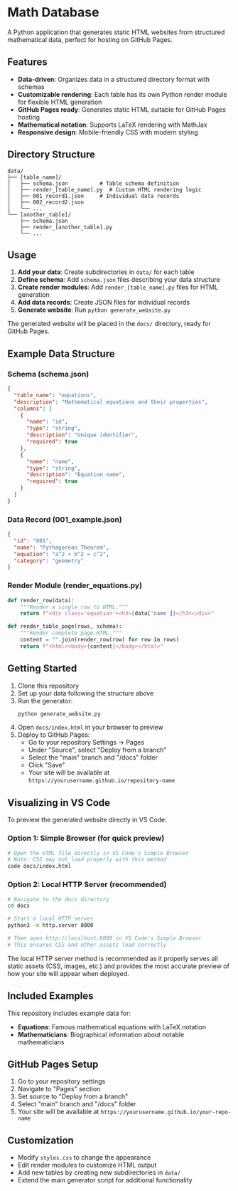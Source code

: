 # Math Database

A Python application that generates static HTML websites from structured mathematical data, perfect for hosting on GitHub Pages.

## Features

- **Data-driven**: Organizes data in a structured directory format with schemas
- **Customizable rendering**: Each table has its own Python render module for flexible HTML generation
- **GitHub Pages ready**: Generates static HTML suitable for GitHub Pages hosting
- **Mathematical notation**: Supports LaTeX rendering with MathJax
- **Responsive design**: Mobile-friendly CSS with modern styling

## Directory Structure

```
data/
├── [table_name]/
│   ├── schema.json          # Table schema definition
│   ├── render_[table_name].py  # Custom HTML rendering logic
│   ├── 001_record1.json     # Individual data records
│   ├── 002_record2.json
│   └── ...
└── [another_table]/
    ├── schema.json
    ├── render_[another_table].py
    └── ...
```

## Usage

1. **Add your data**: Create subdirectories in `data/` for each table
2. **Define schema**: Add `schema.json` files describing your data structure
3. **Create render modules**: Add `render_[table_name].py` files for HTML generation
4. **Add data records**: Create JSON files for individual records
5. **Generate website**: Run `python generate_website.py`

The generated website will be placed in the `docs/` directory, ready for GitHub Pages.

## Example Data Structure

### Schema (schema.json)
```json
{
  "table_name": "equations",
  "description": "Mathematical equations and their properties",
  "columns": [
    {
      "name": "id",
      "type": "string",
      "description": "Unique identifier",
      "required": true
    },
    {
      "name": "name",
      "type": "string",
      "description": "Equation name",
      "required": true
    }
  ]
}
```

### Data Record (001_example.json)
```json
{
  "id": "001",
  "name": "Pythagorean Theorem",
  "equation": "a^2 + b^2 = c^2",
  "category": "geometry"
}
```

### Render Module (render_equations.py)
```python
def render_row(data):
    """Render a single row to HTML."""
    return f"<div class='equation'><h3>{data['name']}</h3></div>"

def render_table_page(rows, schema):
    """Render complete page HTML."""
    content = "".join(render_row(row) for row in rows)
    return f"<html><body>{content}</body></html>"
```

## Getting Started

1. Clone this repository
2. Set up your data following the structure above
3. Run the generator:
   ```bash
   python generate_website.py
   ```
4. Open `docs/index.html` in your browser to preview
5. Deploy to GitHub Pages:
   - Go to your repository Settings → Pages
   - Under "Source", select "Deploy from a branch"
   - Select the "main" branch and "/docs" folder
   - Click "Save"
   - Your site will be available at `https://yourusername.github.io/repository-name`

## Visualizing in VS Code

To preview the generated website directly in VS Code:

### Option 1: Simple Browser (for quick preview)
```bash
# Open the HTML file directly in VS Code's Simple Browser
# Note: CSS may not load properly with this method
code docs/index.html
```

### Option 2: Local HTTP Server (recommended)
```bash
# Navigate to the docs directory
cd docs

# Start a local HTTP server
python3 -m http.server 8000

# Then open http://localhost:8000 in VS Code's Simple Browser
# This ensures CSS and other assets load correctly
```

The local HTTP server method is recommended as it properly serves all static assets (CSS, images, etc.) and provides the most accurate preview of how your site will appear when deployed.

## Included Examples

This repository includes example data for:
- **Equations**: Famous mathematical equations with LaTeX notation
- **Mathematicians**: Biographical information about notable mathematicians

## GitHub Pages Setup

1. Go to your repository settings
2. Navigate to "Pages" section
3. Set source to "Deploy from a branch"
4. Select "main" branch and "/docs" folder
5. Your site will be available at `https://yourusername.github.io/your-repo-name`

## Customization

- Modify `styles.css` to change the appearance
- Edit render modules to customize HTML output
- Add new tables by creating new subdirectories in `data/`
- Extend the main generator script for additional functionality